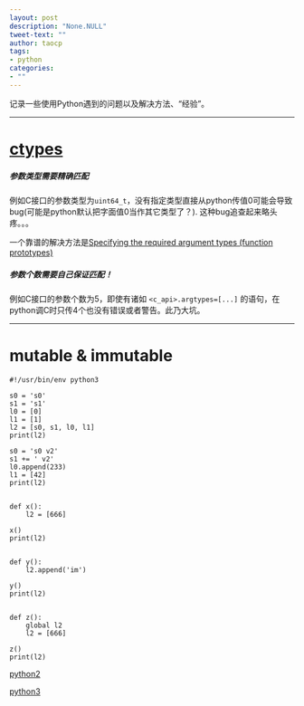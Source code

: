 ```yaml
---
layout: post
description: "None.NULL"
tweet-text: ""
author: taocp
tags:
- python
categories:
- ""
---
```


记录一些使用Python遇到的问题以及解决方法、“经验”。

---

# [ctypes](https://docs.python.org/2/library/ctypes.html)

##### 参数类型需要精确匹配

例如C接口的参数类型为`uint64_t`，没有指定类型直接从python传值0可能会导致bug(可能是python默认把字面值0当作其它类型了？). 这种bug追查起来略头疼。。。

一个靠谱的解决方法是[Specifying the required argument types (function prototypes)](https://docs.python.org/2/library/ctypes.html#specifying-the-required-argument-types-function-prototypes)

##### 参数个数需要自己保证匹配！

例如C接口的参数个数为5，即使有诸如 `<c_api>.argtypes=[...]` 的语句，在python调C时只传4个也没有错误或者警告。此乃大坑。

---

# mutable & immutable

```
#!/usr/bin/env python3

s0 = 's0'
s1 = 's1'
l0 = [0]
l1 = [1]
l2 = [s0, s1, l0, l1]
print(l2)

s0 = 's0 v2'
s1 += ' v2'
l0.append(233)
l1 = [42]
print(l2)


def x():
    l2 = [666]

x()
print(l2)


def y():
    l2.append('im')

y()
print(l2)


def z():
    global l2
    l2 = [666]

z()
print(l2)
```

[python2](https://docs.python.org/2/reference/simple_stmts.html#the-global-statement)

[python3](https://docs.python.org/3.5/reference/simple_stmts.html#the-global-statement)
